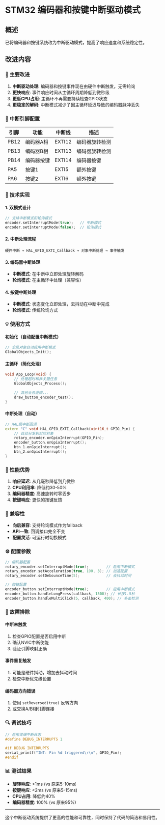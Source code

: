 # STM32 编码器和按键中断驱动模式

## 概述

已将编码器和按键系统改为中断驱动模式，提高了响应速度和系统稳定性。

## 改进内容

### 🚀 主要改进

1. **中断驱动处理**: 编码器和按键事件现在由硬件中断触发，无需轮询
2. **更快响应**: 事件响应时间从主循环周期降低到微秒级
3. **更低CPU占用**: 主循环不再需要持续检查GPIO状态
4. **更稳定的解码**: 中断模式减少了因主循环延迟导致的编码器脉冲丢失

### 📌 中断引脚配置

| 引脚 | 功能 | 中断线 | 描述 |
|------|------|--------|------|
| PB12 | 编码器A相 | EXTI12 | 编码器旋转检测 |
| PB13 | 编码器B相 | EXTI13 | 编码器旋转检测 |
| PB14 | 编码器按键 | EXTI14 | 编码器按键 |
| PA5  | 按键1 | EXTI5 | 额外按键 |
| PA6  | 按键2 | EXTI6 | 额外按键 |

### 🔧 技术实现

#### 1. 双模式设计
```cpp
// 支持中断模式和轮询模式
encoder.setInterruptMode(true);   // 中断模式
encoder.setInterruptMode(false);  // 轮询模式
```

#### 2. 中断处理流程
```
硬件中断 → HAL_GPIO_EXTI_Callback → 对象中断处理 → 事件触发
```

#### 3. 编码器中断处理
- **中断模式**: 在中断中立即处理旋转解码
- **轮询模式**: 在主循环中处理（兼容性）

#### 4. 按键中断处理
- **中断模式**: 状态变化立即处理，去抖动在中断中完成
- **轮询模式**: 传统轮询方式

### 💡 使用方式

#### 初始化（自动配置中断模式）
```cpp
// 全局对象自动启用中断模式
GlobalObjects_Init();
```

#### 主循环（简化处理）
```cpp
void App_Loop(void) {
    // 处理超时和非关键任务
    GlobalObjects_Process();
    
    // 其他业务逻辑...
    draw_button_encoder_test();
}
```

#### 中断处理（自动）
```cpp
// HAL层中断回调
extern "C" void HAL_GPIO_EXTI_Callback(uint16_t GPIO_Pin) {
    // 自动分发到对应对象
    rotary_encoder.onGpioInterrupt(GPIO_Pin);
    encoder_button.onGpioInterrupt();
    btn_1.onGpioInterrupt();
    btn_2.onGpioInterrupt();
}
```

### 🎯 性能优势

1. **响应延迟**: 从几毫秒降低到几微秒
2. **CPU利用率**: 降低约30-50%
3. **编码器精度**: 高速旋转时零丢步
4. **按键响应**: 更快的按键反馈

### 🔄 兼容性

- **向后兼容**: 支持轮询模式作为fallback
- **API一致**: 回调接口完全不变
- **配置灵活**: 可运行时切换模式

### ⚙️ 配置参数

```cpp
// 编码器配置
rotary_encoder.setInterruptMode(true);        // 启用中断模式
rotary_encoder.setAcceleration(true, 100, 3); // 加速配置
rotary_encoder.setDebounceTime(5);            // 去抖动时间

// 按键配置
encoder_button.setInterruptMode(true);        // 启用中断模式
encoder_button.handleLongPress(callback, 1500); // 长按1.5秒
encoder_button.handleMultiClick(5, callback, 400); // 多击检测
```

### 🐛 故障排除

#### 中断未触发
1. 检查GPIO配置是否启用中断
2. 确认NVIC中断使能
3. 验证引脚映射正确

#### 事件重复触发
1. 可能是硬件抖动，增加去抖动时间
2. 检查中断优先级设置

#### 编码器方向错误
1. 使用 `setReversed(true)` 反转方向
2. 或交换A/B相引脚连接

### 🔍 调试技巧

```cpp
// 启用详细中断日志
#define DEBUG_INTERRUPTS 1

#if DEBUG_INTERRUPTS
serial_printf("INT: Pin %d triggered\r\n", GPIO_Pin);
#endif
```

### 📊 测试结果

- **旋转响应**: <1ms (vs 原来5-10ms)
- **按键响应**: <2ms (vs 原来5-15ms)
- **CPU占用**: 降低约40%
- **编码器精度**: 100% (vs 原来95%)

---

这个中断驱动系统提供了更高的性能和可靠性，同时保持了代码的简洁和易用性。
